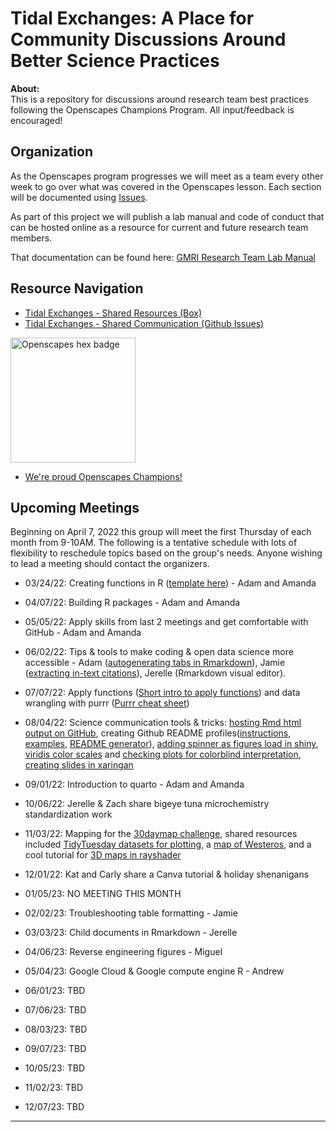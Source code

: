 # Tidal Exchanges: A Place for Community Discussions Around Better Science Practices

**About:**    
This is a repository for discussions around research team best practices following the Openscapes Champions Program. All input/feedback is encouraged!

## Organization

As the Openscapes program progresses we will meet as a team every other week to go over what was covered in the Openscapes lesson. Each section will be documented using [Issues](https://github.com/gulfofmaine/Tidal_Exchanges/issues).

As part of this project we will publish a lab manual and code of conduct that can be hosted online as a resource for current and future research team members.

That documentation can be found here: [GMRI Research Team Lab Manual](https://gulfofmaine.github.io/Tidal_Exchanges/docs/)

## Resource Navigation

 * [Tidal Exchanges - Shared Resources (Box)](https://gmri.box.com/s/1iseyre03xba5j8zd0cvwaq3l7cfl2rm)
 * [Tidal Exchanges - Shared Communication (Github Issues)](https://github.com/gulfofmaine/Tidal_Exchanges/issues)


<img src="https://allisonhorst.github.io/img/openscapes_hex_badge.png" width="200" alt = "Openscapes hex badge">

<br>

* [We're proud Openscapes Champions!](https://openscapes.org)

## Upcoming Meetings
Beginning on April 7, 2022 this group will meet the first Thursday of each month from 9-10AM. The following is a tentative schedule with lots of flexibility to reschedule topics based on the group's needs. Anyone wishing to lead a meeting should contact the organizers. 

* 03/24/22: Creating functions in R ([template here](Templates/R_Function_Template.R)) - Adam and Amanda
* 04/07/22: Building R packages - Adam and Amanda
* 05/05/22: Apply skills from last 2 meetings and get comfortable with GitHub - Adam and Amanda
* 06/02/22: Tips & tools to make coding & open data science more accessible - Adam ([autogenerating tabs in Rmarkdown](https://interludeone.com/posts/2022-03-04-programmatically-generate-tabs-in-rmarkdown/?panelset=dream&panelset1=torgersen2![image](https://user-images.githubusercontent.com/23203046/171659296-369e3231-4fb3-48f6-a2e1-85b2bf38655e.png)
)), Jamie ([extracting in-text citations](https://github.com/Jamie-Behan/Extract_in-text_citations)), Jerelle (Rmarkdown visual editor). 
* 07/07/22: Apply functions ([Short intro to apply functions](https://www.guru99.com/r-apply-sapply-tapply.html)) and data wrangling with purrr ([Purrr cheat sheet](https://github.com/rstudio/cheatsheets/blob/main/purrr.pdf))
* 08/04/22: Science communication tools & tricks: [hosting Rmd html output on GitHub](https://mbounthavong.com/blog/2022/7/30/hosting-a-r-markdown-html-file-on-a-github-page), creating Github README profiles([instructions](https://docs.github.com/en/account-and-profile/setting-up-and-managing-your-github-profile/customizing-your-profile/managing-your-profile-readme), [examples](https://github.com/abhisheknaiidu/awesome-github-profile-readme), [README generator](https://rahuldkjain.github.io/gh-profile-readme-generator/)), [adding spinner as figures load in shiny](https://daattali.com/shiny/shinycssloaders-demo/), [viridis color scales](https://cran.r-project.org/web/packages/viridis/vignettes/intro-to-viridis.html) and [checking plots for colorblind interpretation](https://cran.r-project.org/web/packages/colorBlindness/vignettes/colorBlindness.html), [creating slides in xaringan](https://arm.rbind.io/slides/xaringan.html#1)
* 09/01/22: Introduction to quarto - Adam and Amanda
* 10/06/22: Jerelle & Zach share bigeye tuna microchemistry standardization work
* 11/03/22: Mapping for the [30daymap challenge](https://30daymapchallenge.com/), shared resources included [TidyTuesday datasets for plotting](https://github.com/rfordatascience/tidytuesday), a [map of Westeros](https://www.cartographersguild.com/showthread.php?t=30472
), and a cool tutorial for [3D maps in rayshader](https://www.rayshader.com/)
* 12/01/22: Kat and Carly share a Canva tutorial & holiday shenanigans 

* 01/05/23: NO MEETING THIS MONTH
* 02/02/23: Troubleshooting table formatting - Jamie
* 03/03/23: Child documents in Rmarkdown - Jerelle
* 04/06/23: Reverse engineering figures - Miguel
* 05/04/23: Google Cloud & Google compute engine R - Andrew
* 06/01/23: TBD
* 07/06/23: TBD
* 08/03/23: TBD
* 09/07/23: TBD
* 10/05/23: TBD
* 11/02/23: TBD
* 12/07/23: TBD

----

